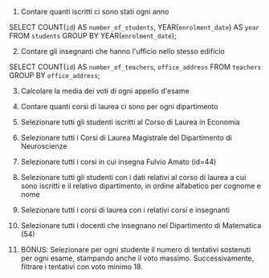 1. Contare quanti iscritti ci sono stati ogni anno

SELECT COUNT(`id`) AS `number_of_students`, YEAR(`enrolment_date`) AS `year`
FROM `students`
GROUP BY YEAR(`enrolment_date`);

2. Contare gli insegnanti che hanno l'ufficio nello stesso edificio

SELECT COUNT(`id`) AS `number_of_teachers`, `office_address`
FROM `teachers`
GROUP BY `office_address`;

3. Calcolare la media dei voti di ogni appello d'esame



4. Contare quanti corsi di laurea ci sono per ogni dipartimento




1. Selezionare tutti gli studenti iscritti al Corso di Laurea in Economia



2. Selezionare tutti i Corsi di Laurea Magistrale del Dipartimento di
Neuroscienze



3. Selezionare tutti i corsi in cui insegna Fulvio Amato (id=44)



4. Selezionare tutti gli studenti con i dati relativi al corso di laurea a cui
sono iscritti e il relativo dipartimento, in ordine alfabetico per cognome e
nome



5. Selezionare tutti i corsi di laurea con i relativi corsi e insegnanti



6. Selezionare tutti i docenti che insegnano nel Dipartimento di
Matematica (54)



7. BONUS: Selezionare per ogni studente il numero di tentativi sostenuti
per ogni esame, stampando anche il voto massimo. Successivamente,
filtrare i tentativi con voto minimo 18.